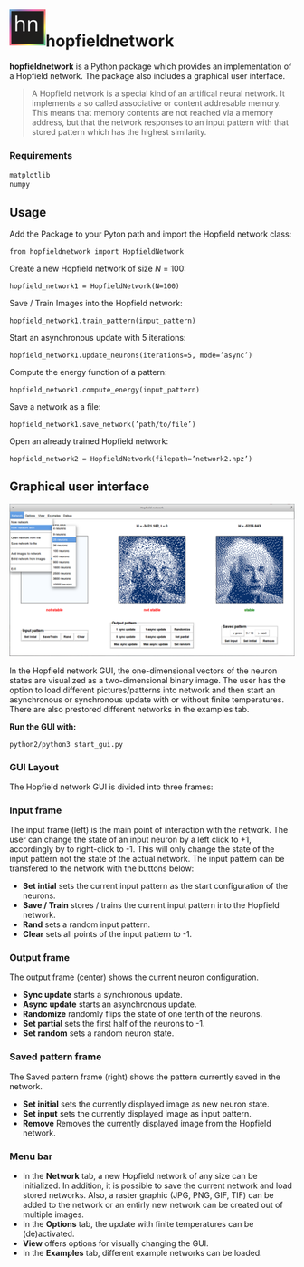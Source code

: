 <img src="data/icon/icon.svg" width="64" height="64" align="left"/>

# hopfieldnetwork
**hopfieldnetwork** is a Python package which provides an implementation of a Hopfield network. The package also includes a graphical user interface.

>A Hopfield network is a special kind of an artifical neural network. It implements a so called associative or content addresable memory. This means that memory contents are not reached via a memory address, but that the network responses
to an input pattern with that stored pattern which has the highest similarity.

### Requirements
    matplotlib
    numpy


## Usage
Add the Package to your Pyton path and import the Hopfield network class:

    from hopfieldnetwork import HopfieldNetwork

Create a new Hopfield network of size _N_ = 100:

    hopfield_network1 = HopfieldNetwork(N=100)

Save / Train Images into the Hopfield network:

    hopfield_network1.train_pattern(input_pattern)

Start an asynchronous update with 5 iterations:

    hopfield_network1.update_neurons(iterations=5, mode=’async’)

Compute the energy function of a pattern:

    hopfield_network1.compute_energy(input_pattern)

Save a network as a file:

    hopfield_network1.save_network(’path/to/file’)

Open an already trained Hopfield network:

    hopfield_network2 = HopfieldNetwork(filepath=’network2.npz’)


## Graphical user interface

![Hopfield network GUI](examples/project4/latex/images/gui_screenshot.png?raw=true)

In the Hopfield network GUI, the one-dimensional vectors of the neuron states are visualized as a two-dimensional binary image. The user has the option to load different pictures/patterns into network and then start an asynchronous or synchronous update with or without finite temperatures. There are also prestored different networks in the examples tab.


**Run the GUI with:**

    python2/python3 start_gui.py

### GUI Layout
The Hopfield network GUI is divided into three frames:

### Input frame
The input frame (left) is the main point of interaction with the network. The user can change the state of an input neuron by a left click to +1, accordingly by to right-click to -1. This will only change the state of the input pattern not the state of the actual network. The input pattern can be transfered to the network with the buttons below:
- **Set intial** sets the current input pattern as the start configuration of the neurons.
- **Save / Train** stores / trains the current input pattern into the Hopfield network.
- **Rand** sets a random input pattern.
- **Clear** sets all points of the input pattern to -1.

### Output frame
The output frame (center) shows the current neuron configuration.
- **Sync update** starts a synchronous update.
- **Async update** starts an asynchronous update.
- **Randomize** randomly flips the state of one tenth of the neurons.
- **Set partial** sets the first half of the neurons to -1.
- **Set random** sets a random neuron state.

### Saved pattern frame
The Saved pattern frame (right) shows the pattern currently saved in the network.
- **Set initial** sets the currently displayed image as new neuron state.
- **Set input** sets the currently displayed image as input pattern.
- **Remove** Removes the currently displayed image from the Hopfield network.

### Menu bar
- In the **Network** tab, a new Hopfield network of any size can be initialized.
In addition, it is possible to save the current network and load stored networks. Also, a raster graphic (JPG, PNG, GIF, TIF) can be added to the network or an entirly new network can be created out of multiple images.
- In the **Options** tab, the update with finite temperatures can be (de)activated.
- **View** offers options for visually changing the GUI.
- In the **Examples** tab, different example networks can be loaded.
